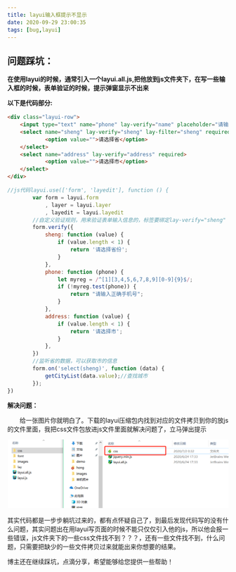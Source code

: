 ```yaml
---
title: layui输入框提示不显示
date: 2020-09-29 23:00:35
tags: [bug,layui]
---
```


## 问题踩坑：

**在使用layui的时候，通常引入一个layui.all.js,把他放到js文件夹下，在写一些输入框的时候，表单验证的时候，提示弹窗显示不出来**

**以下是代码部分:**

```html
<div class="layui-row">
    <input type="text" name="phone" lay-verify="name" placeholder="请输入姓名" />
    <select name="sheng" lay-verify="sheng" lay-filter="sheng" required>
            <option value="">请选择省</option>
    </select>
    <select name="address" lay-verify="address" required>
            <option value="">请选择市</option>
    </select>
</div>
```

```js
//js代码layui.use(['form', 'layedit'], function () {
        var form = layui.form
            , layer = layui.layer
            , layedit = layui.layedit
        //自定义验证规则，用来验证表单输入信息的，标签要绑定lay-verify="sheng"
        form.verify({
            sheng: function (value) {
                if (value.length < 1) {
                    return '请选择省份';
                }
            },
            phone: function (phone) {
                let myreg = /^[1][3,4,5,6,7,8,9][0-9]{9}$/;
                if (!myreg.test(phone)) {
                    return "请输入正确手机号";
                }
            },
            address: function (value) {
                if (value.length < 1) {
                    return '请选择市';
                }
            },
        })
        //监听省的数据，可以获取市的信息
        form.on('select(sheng)', function (data) {
            getCityList(data.value);//查找城市
        });
})
```

**解决问题：**

 　　给一张图片你就明白了。下载的layui压缩包内找到对应的文件拷贝到你的放js的文件里面，我把css文件包放进js文件里面就解决问题了，立马弹出提示

![img](/img/2021/1809041-20200712175227595-1333758996.png)



其实代码都是一步步躺坑过来的，都有点怀疑自己了，到最后发现代码写的没有什么问题，其实问题出在用layui写页面的时候不能只仅仅引入他的js，所以他会报一些错误，js文件夹下的一些css文件找不到？？？，还有一些文件找不到，什么问题，只需要把缺少的一些文件拷贝过来就能出来你想要的结果。

博主还在继续踩坑，点滴分享，希望能够给您提供一些帮助！